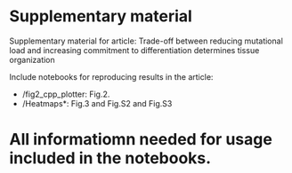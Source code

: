 # Supplementary material
Supplementary material for article: Trade-off between reducing mutational load and increasing commitment to differentiation determines tissue organization

Include notebooks for reproducing results in the article:
* /fig2_cpp_plotter: Fig.2.
* /Heatmaps*: Fig.3 and Fig.S2 and Fig.S3

# All informatiomn needed for usage included in the notebooks.
